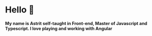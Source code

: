 <h1>Hello 👋</h1>

<h4>My name is Astrit self-taught in Front-end, Master of Javascript and Typescript.
I love playing and working with Angular</h4>
